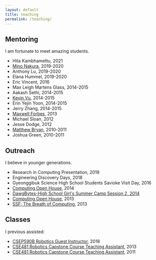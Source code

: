 ```yaml
---
layout: default
title: teaching
permalink: /teaching/
---
```


## Mentoring

I am fortunate to meet amazing students.

* Hita Kambhamettu, 2021
* [Mino Nakura](https://www.linkedin.com/in/nakuram/), 2019-2020
* Anthony Lu, 2019-2020
* Elana Hummel, 2019-2020
* Eric Vincent, 2016
* Max Leigh Martens Glass, 2014-2015
* Aakash Sethi, 2014-2015
* [Kevin Vu](https://www.linkedin.com/in/kevinmvu/), 2014-2015
* Erin Yejin Yoon, 2014-2015
* Jerry Zhang, 2014-2015
* [Maxwell Forbes](https://maxwellforbes.com/), 2013
* Michael Sloan, 2012
* Jesse Dodge, 2012
* [Matthew Bryan](https://www.linkedin.com/in/matthew-bryan-5b3663139/), 2010-2011
* Joshua Green, 2010-2011

## Outreach

I believe in younger generations.

* Research in Computing Presentation, 2019
* Engineering Discovery Days, 2018
* Gyeonggibuk Science High School Students Savioke Visit Day, 2016
* [Computing Open House](https://www.facebook.com/media/set/?set=a.937550346273223.1073741871.416582038370059), 2014
* [DawgBytes-High School Girl's Summer Camp Session 2, 2014](https://www.facebook.com/media/set/?set=a.631276730233921.1073741834.416582038370059)
* [Computing Open House](https://www.facebook.com/media/set/?set=a.726019964092930.1073741852.416582038370059&type=1), 2013
* [SSF: The Breath of Computing](https://www.facebook.com/media/set/?set=a.631276730233921.1073741834.416582038370059&type=3), 2013

## Classes

I previous assisted:

* [CSEP590B Robotics Guest Instructor](https://courses.cs.washington.edu/courses/csep590b/18sp/), 2018
* [CSE481 Robotics Capstone Course Teaching Assistant](http://courses.cs.washington.edu/courses/cse481c/13au/), 2013
* [CSE481 Robotics Capstone Course Teaching Assistant](http://courses.cs.washington.edu/courses/cse481c/11au/), 2011
